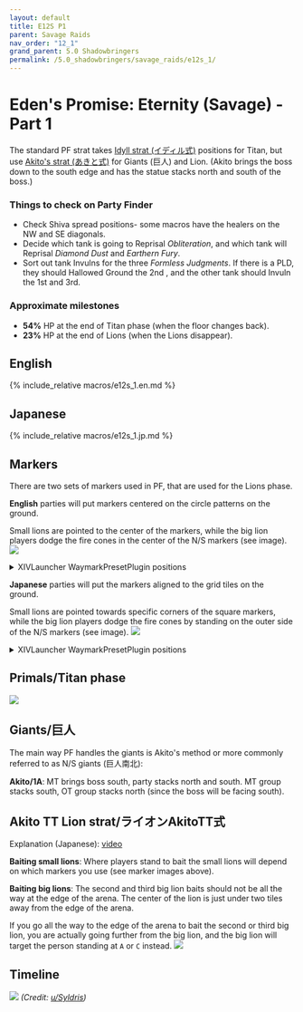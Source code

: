 ```yaml
---
layout: default
title: E12S P1
parent: Savage Raids
nav_order: "12_1"
grand_parent: 5.0 Shadowbringers
permalink: /5.0_shadowbringers/savage_raids/e12s_1/
---
```


# Eden's Promise: Eternity (Savage) - Part 1

The standard PF strat takes [Idyll strat (イディル式)](https://kanatan.info/archives/25637304.html)
positions for Titan, but use [Akito's strat (あきと式)](https://youtu.be/hdLm1Q1BEWg)
for Giants (巨人) and Lion. (Akito brings the boss down to the south edge and has
the statue stacks north and south of the boss.)

### Things to check on Party Finder

- Check Shiva spread positions- some macros have the healers on the NW and SE
  diagonals.
- Decide which tank is going to Reprisal *Obliteration*, and which tank will
  Reprisal *Diamond Dust* and *Earthern Fury*.
- Sort out tank Invulns for the three *Formless Judgments*. If there is a PLD,
  they should Hallowed Ground the 2nd , and the other tank should Invuln the
  1st and 3rd.

### Approximate milestones

- **54%** HP at the end of Titan phase (when the floor changes back).
- **23%** HP at the end of Lions (when the Lions disappear).

## English

{% include_relative macros/e12s_1.en.md %}

## Japanese

{% include_relative macros/e12s_1.jp.md %}

## Markers

There are two sets of markers used in PF, that are used for the Lions phase. 

**English** parties will put markers centered on the circle patterns on the
ground.

Small lions are pointed to the center of the markers, while the big lion
players dodge the fire cones in the center of the N/S markers (see image).
![]({{site.baseurl}}/images/5.0_shadowbringers/e12s_1/markers_en.jpg)
<details markdown=block>
<summary>XIVLauncher WaymarkPresetPlugin positions</summary>

```json
{
  "Name":"E12S P1 (EN)",
  "MapID":759,
  "A":{"X":0.0,"Y":75.0,"Z":-86.3,"ID":0,"Active":true},
  "B":{"X":11.3,"Y":75.0,"Z":-75.0,"ID":1,"Active":true},
  "C":{"X":0.0,"Y":75.0,"Z":-63.7,"ID":2,"Active":true},
  "D":{"X":-11.3,"Y":75.0,"Z":-75.0,"ID":3,"Active":true},
  "One":{"X":8.43,"Y":75.0,"Z":-81.75,"ID":4,"Active":true},
  "Two":{"X":8.43,"Y":75.0,"Z":-68.25,"ID":5,"Active":true},
  "Three":{"X":-8.43,"Y":75.0,"Z":-68.25,"ID":6,"Active":true},
  "Four":{"X":-8.43,"Y":75.0,"Z":-81.75,"ID":7,"Active":true}
}
```

</details>

**Japanese** parties will put the markers aligned to the grid tiles on the
ground.

Small lions are pointed towards specific corners of the square markers, while
the big lion players dodge the fire cones by standing on the outer side of the
N/S markers (see image).
![]({{site.baseurl}}/images/5.0_shadowbringers/e12s_1/markers_jp.jpg)
<details markdown=block>
<summary>XIVLauncher WaymarkPresetPlugin positions</summary>

```json
{
  "Name":"E12S P1 (JP)",
  "MapID":759,
  "A":{"X":0.0,"Y":75.0,"Z":-85.0,"ID":0,"Active":true},
  "B":{"X":10.0,"Y":75.0,"Z":-75.0,"ID":1,"Active":true},
  "C":{"X":0.0,"Y":75.0,"Z":-65.0,"ID":2,"Active":true},
  "D":{"X":-10.0,"Y":75.0,"Z":-75.0,"ID":3,"Active":true},
  "One":{"X":7.071,"Y":75.0,"Z":-82.071,"ID":4,"Active":true},
  "Two":{"X":7.071,"Y":75.0,"Z":-67.929,"ID":5,"Active":true},
  "Three":{"X":-7.071,"Y":75.0,"Z":-67.929,"ID":6,"Active":true},
  "Four":{"X":-7.071,"Y":75.0,"Z":-82.071,"ID":7,"Active":true}
}
```

</details>

## Primals/Titan phase

![]({{site.baseurl}}/images/5.0_shadowbringers/e12s_1/titan.jpg)

## Giants/巨人

The main way PF handles the giants is Akito's method or more commonly referred
to as N/S giants (巨人南北):

**Akito/1A**: MT brings boss south, party stacks north and south. MT group
stacks south, OT group stacks north (since the boss will be facing south).

## Akito TT Lion strat/ライオンAkitoTT式

Explanation (Japanese): [video](https://youtu.be/hdLm1Q1BEWg?t=657)

**Baiting small lions**: Where players stand to bait the small lions will
depend on which markers you use (see marker images above).

**Baiting big lions**: The second and third big lion baits should not be all
the way at the edge of the arena. The center of the lion is just under two
tiles away from the edge of the arena.

If you go all the way to the edge of the arena to bait the second or third big
lion, you are actually going further from the big lion, and the big lion will
target the person standing at `A` or `C` instead. 
![]({{site.baseurl}}/images/5.0_shadowbringers/e12s_1/akito_lions.jpg)

## Timeline

![](https://i.redd.it/qknoduxviu661.png)
*(Credit: [u/Syldris](https://www.reddit.com/r/ffxiv/comments/khx7wr/e12s_part_i_timeline_image/))*

<script data-goatcounter="https://xivjpraids.goatcounter.com/count"
        async src="//gc.zgo.at/count.js"></script>
